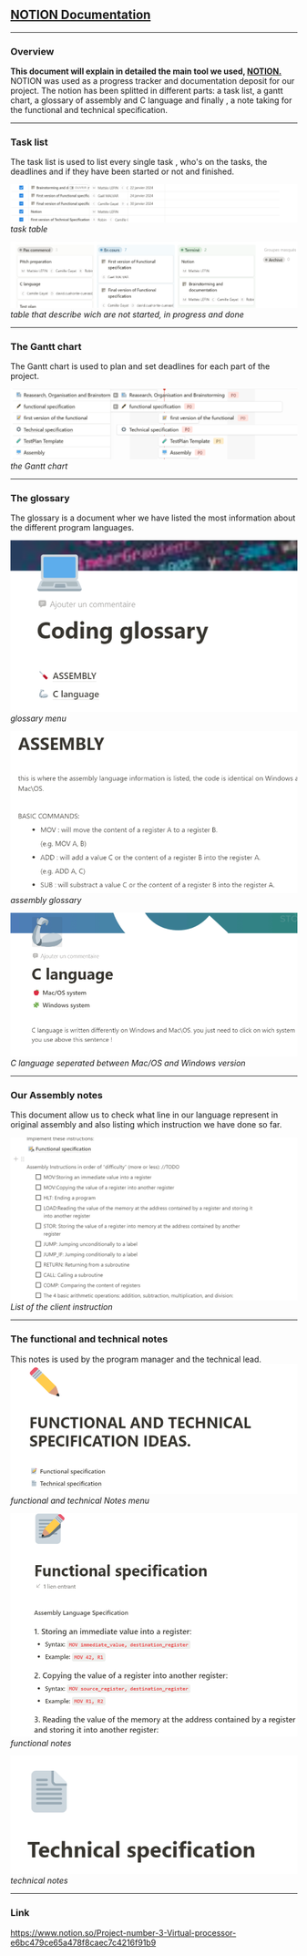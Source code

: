 <h2><u>NOTION Documentation</u></h2>

----------------------------------------------------------

<h3>Overview</h3>

<strong>This document will explain in detailed the main tool we used, <u>NOTION.</u></strong>
NOTION was used as a progress tracker and documentation deposit for our project. The notion has been splitted in different parts: 
a task list, a gantt chart, a glossary of assembly and C language and finally , a note taking for the functional and technical specification.

------------------------

<h3>Task list</h3>

The task list is used to list every single task , who's on the tasks, the deadlines and if they have been started or not and finished.

![Alt text](/documents/management//image/NOTION_tasklist1.png)
*task table*

![Alt text](/documents/management//image/NOTION_tasklist2.png)
*table that describe wich are not started, in progress and done*

------

<h3>The Gantt chart</h3>

The Gantt chart is used to plan and set deadlines for each part of the project.

![Alt text](/documents/management//image/NOTION_ganttchart.png)
*the Gantt chart*

-----

<h3>The glossary</h3>

The glossary is a document wher we have listed the most information about the different program languages.

![Alt text](/documents/management//image/NOTION_glossary1.png)
*glossary menu*

![Alt text](/documents/management//image/NOTION_glossary2.png)
*assembly glossary*

![Alt text](/documents/management//image/NOTION_glossary3.png)
*C language seperated between Mac/OS and Windows version*

----
<h3>Our Assembly notes</h3>

This document allow us to check what line in our language represent in original assembly and also listing which instruction we have done so far.

![Alt text](/documents/management//image/NOTION_assembly.png)
*List of the client instruction*

----

<h3>The functional and technical notes</h3>

This notes is used by the program manager and the technical lead.
![Alt text](/documents/management/image/NOTION_func&tech1.png)
*functional and technical Notes menu*

![Alt text](/documents/management/image/NOTION_func&tech2.png)
*functional notes*

![Alt text](/documents/management/image/NOTION_func&tech3.png)
*technical notes*

--------------

<h3>Link</h3>

https://www.notion.so/Project-number-3-Virtual-processor-e6bc479ce65a478f8caec7c4216f91b9
